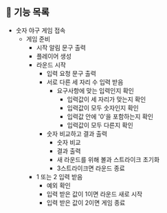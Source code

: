## 🚀 기능 목록

- 숫자 야구 게임 접속
    - 게임 준비
        - 시작 알림 문구 출력    
        - 플레이어 생성 
        - 라운드 시작
            - 입력 요청 문구 출력
            - 서로 다른 세 자리 수 입력 받음
                - 요구사항에 맞는 입력인지 확인
                  - 입력값이 세 자리가 맞는지 확인
                  - 입력값이 모두 숫자인지 확인
                  - 입력값 안에 '0'을 포함하는지 확인
                  - 입력값이 모두 다른지 확인
            - 숫자 비교하고 결과 출력
                - 숫자 비교
                - 결과 출력
                - 새 라운드를 위해 볼과 스트라이크 초기화
                - 3스트라이크면 라운드 종료
        - 1 또는 2 입력 받음
            - 예외 확인
            - 입력 받은 값이 1이면 라운드 새로 시작
            - 입력 받은 값이 2이면 게임 종료
